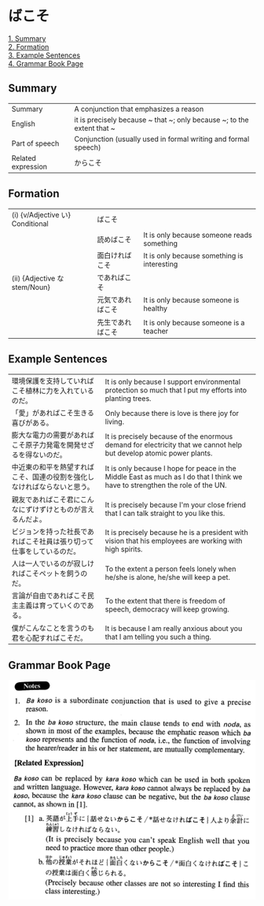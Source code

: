 # ばこそ

[1. Summary](#summary)<br>
[2. Formation](#formation)<br>
[3. Example Sentences](#example-sentences)<br>
[4. Grammar Book Page](#grammar-book-page)<br>


## Summary

<table><tr>   <td>Summary</td>   <td>A conjunction that emphasizes a reason</td></tr><tr>   <td>English</td>   <td>it is precisely because ~ that ~; only because ~; to the extent that ~</td></tr><tr>   <td>Part of speech</td>   <td>Conjunction (usually used in formal writing and formal speech)</td></tr><tr>   <td>Related expression</td>   <td>からこそ</td></tr></table>

## Formation

<table class="table"><tbody><tr class="tr head"><td class="td"><span class="numbers">(i)</span> <span class="bold">{v/Adjective い} Conditional</span></td><td class="td"><span class="concept">ばこそ</span></td><td class="td"></td></tr><tr class="tr"><td class="td"></td><td class="td"><span>読め</span><span class="concept">ばこそ</span></td><td class="td"><span>It is only because someone reads something</span></td></tr><tr class="tr"><td class="td"></td><td class="td"><span>面白けれ</span><span class="concept">ばこそ</span></td><td class="td"><span>It is only because something is interesting</span></td></tr><tr class="tr head"><td class="td"><span class="numbers">(ii)</span> <span class="bold">{Adjective な stem/Noun}</span></td><td class="td"><span>であれ</span><span class="concept">ばこそ</span></td><td class="td"></td></tr><tr class="tr"><td class="td"></td><td class="td"><span>元気であれ</span><span class="concept">ばこそ</span></td><td class="td"><span>It is only because someone is healthy</span></td></tr><tr class="tr"><td class="td"></td><td class="td"><span>先生であれ</span><span class="concept">ばこそ</span></td><td class="td"><span>It is only because someone is a teacher</span></td></tr></tbody></table>

## Example Sentences

<table><tr>   <td>環境保護を支持していればこそ植林に力を入れているのだ。</td>   <td>It is only because I support environmental protection so much that I put my efforts into planting trees.</td></tr><tr>   <td>「愛」があればこそ生きる喜びがある。</td>   <td>Only because there is love is there joy for living.</td></tr><tr>   <td>膨大な電力の需要があればこそ原子力発電を開発せざるを得ないのだ。</td>   <td>It is precisely because of the enormous demand for electricity that we cannot help but develop atomic power plants.</td></tr><tr>   <td>中近東の和平を熱望すればこそ、国連の役割を強化しなければならないと思う。</td>   <td>It is only because I hope for peace in the Middle East as much as I do that I think we have to strengthen the role of the UN.</td></tr><tr>   <td>親友であればこそ君にこんなにずけずけとものが言えるんだよ。</td>   <td>It is precisely because I'm your close friend that I can talk straight to you like this.</td></tr><tr>   <td>ビジョンを持った社長であればこそ社員は張り切って仕事をしているのだ。</td>   <td>It is precisely because he is a president with vision that his employees are working with high spirits.</td></tr><tr>   <td>人は一人でいるのが寂しければこそペットを飼うのだ。</td>   <td>To the extent a person feels lonely when he/she is alone, he/she will keep a pet.</td></tr><tr>   <td>言論が自由であればこそ民主主義は育っていくのである。</td>   <td>To the extent that there is freedom of speech, democracy will keep growing.</td></tr><tr>   <td>僕がこんなことを言うのも君を心配すればこそだ。</td>   <td>It is because I am really anxious about you that I am telling you such a thing.</td></tr></table>

## Grammar Book Page

![](../img/Advancedばこそ.png)

